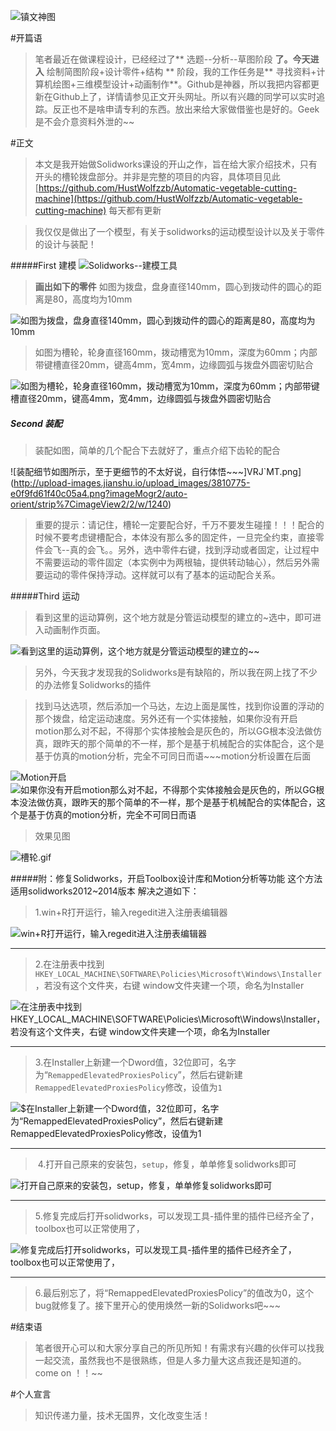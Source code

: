 ![镇文神图](http://upload-images.jianshu.io/upload_images/3810775-1587e9dc0fe78c57.png?imageMogr2/auto-orient/strip%7CimageView2/2/w/1240)

#开篇语
>笔者最近在做课程设计，已经经过了**  选题--分析--草图阶段   **了。今天进入**  绘制简图阶段+设计零件+结构  **  阶段，我的工作任务是**    寻找资料+计算机绘图+三维模型设计+动画制作**。Github是神器，所以我把内容都更新在Github上了，详情请参见正文开头网址。所以有兴趣的同学可以实时追踪。反正也不是啥申请专利的东西。放出来给大家做借鉴也是好的。Geek是不会介意资料外泄的~~


#正文
  >本文是我开始做Solidworks课设的开山之作，旨在给大家介绍技术，只有开头的槽轮拨盘部分。并非是完整的项目的内容，具体项目见此
[https://github.com/HustWolfzzb/Automatic-vegetable-cutting-machine](https://github.com/HustWolfzzb/Automatic-vegetable-cutting-machine)
每天都有更新

>我仅仅是做出了一个模型，有关于solidworks的运动模型设计以及关于零件的设计与装配！


#####First 建模
![Solidworks--建模工具](http://upload-images.jianshu.io/upload_images/3810775-b7eb0fa02952992c.jpg?imageMogr2/auto-orient/strip%7CimageView2/2/w/1240)
>**画出如下的零件**
>如图为拨盘，盘身直径140mm，圆心到拨动件的圆心的距离是80，高度均为10mm

![如图为拨盘，盘身直径140mm，圆心到拨动件的圆心的距离是80，高度均为10mm](http://upload-images.jianshu.io/upload_images/3810775-2db9ae977e1faf96.gif?imageMogr2/auto-orient/strip)
>如图为槽轮，轮身直径160mm，拨动槽宽为10mm，深度为60mm；内部带键槽直径20mm，键高4mm，宽4mm，边缘圆弧与拨盘外圆密切贴合

![如图为槽轮，轮身直径160mm，拨动槽宽为10mm，深度为60mm；内部带键槽直径20mm，键高4mm，宽4mm，边缘圆弧与拨盘外圆密切贴合](http://upload-images.jianshu.io/upload_images/3810775-fe8ea870cfb2858f.gif?imageMogr2/auto-orient/strip)

##### Second 装配
>装配如图，简单的几个配合下去就好了，重点介绍下齿轮的配合

![装配细节如图所示，至于更细节的不太好说，自行体悟~~~]VRJ`MT.png](http://upload-images.jianshu.io/upload_images/3810775-e0f9fd61f40c05a4.png?imageMogr2/auto-orient/strip%7CimageView2/2/w/1240)

>重要的提示：请记住，槽轮一定要配合好，千万不要发生碰撞！！！配合的时候不要考虑键槽配合，本体没有那么多的固定件，一旦完全约束，直接零件会飞--真的会飞。。另外，选中零件右键，找到浮动或者固定，让过程中不需要运动的零件固定（本实例中为两根轴，提供转动轴心），然后另外需要运动的零件保持浮动。这样就可以有了基本的运动配合关系。



#####Third 运动
>看到这里的运动算例，这个地方就是分管运动模型的建立的~选中，即可进入动画制作页面。


![看到这里的运动算例，这个地方就是分管运动模型的建立的~~](http://upload-images.jianshu.io/upload_images/3810775-1325aa732ade43d8.jpg?imageMogr2/auto-orient/strip%7CimageView2/2/w/1240)

>另外，今天我才发现我的Solidworks是有缺陷的，所以我在网上找了不少的办法修复Solidworks的插件



>找到马达选项，然后添加一个马达，左边上面是属性，找到你设置的浮动的那个拨盘，给定运动速度。另外还有一个实体接触，如果你没有开启motion那么对不起，不得那个实体接触会是灰色的，所以GG根本没法做仿真，跟昨天的那个简单的不一样，那个是基于机械配合的实体配合，这个是基于仿真的motion分析，完全不可同日而语~~~motion分析设置在后面

![Motion开启](http://upload-images.jianshu.io/upload_images/3810775-27b30ee0b5f035f3.png?imageMogr2/auto-orient/strip%7CimageView2/2/w/1240)
![如果你没有开启motion那么对不起，不得那个实体接触会是灰色的，所以GG根本没法做仿真，跟昨天的那个简单的不一样，那个是基于机械配合的实体配合，这个是基于仿真的motion分析，完全不可同日而语](http://upload-images.jianshu.io/upload_images/3810775-dcc7e3e4db6443b0.png?imageMogr2/auto-orient/strip%7CimageView2/2/w/1240)



>效果见图

![槽轮.gif](http://upload-images.jianshu.io/upload_images/3810775-4bc1407f46686097.gif?imageMogr2/auto-orient/strip)



#####附：修复Solidworks，开启Toolbox设计库和Motion分析等功能
这个方法适用solidworks2012~2014版本 解决之道如下：  

>1.win+R打开运行，输入regedit进入注册表编辑器  

![win+R打开运行，输入regedit进入注册表编辑器  ](http://upload-images.jianshu.io/upload_images/3810775-6775b1bca96109aa.png?imageMogr2/auto-orient/strip%7CimageView2/2/w/1240)

--------------
>2.在注册表中找到```HKEY_LOCAL_MACHINE\SOFTWARE\Policies\Microsoft\Windows\Installer```，若没有这个文件夹，右键 window文件夹建一个项，命名为Installer

![在注册表中找到```HKEY_LOCAL_MACHINE\SOFTWARE\Policies\Microsoft\Windows\Installer```，若没有这个文件夹，右键 window文件夹建一个项，命名为Installer](http://upload-images.jianshu.io/upload_images/3810775-6745e20b8e21a7e5.png?imageMogr2/auto-orient/strip%7CimageView2/2/w/1240)

--------------------

>3.在Installer上新建一个Dword值，32位即可，名字为“```RemappedElevatedProxiesPolicy```”，然后右键新建```RemappedElevatedProxiesPolicy```修改，设值为```1```




![$在Installer上新建一个Dword值，32位即可，名字为“```RemappedElevatedProxiesPolicy```”，然后右键新建```RemappedElevatedProxiesPolicy```修改，设值为```1```](http://upload-images.jianshu.io/upload_images/3810775-5af2e4aafaf05cb0.png?imageMogr2/auto-orient/strip%7CimageView2/2/w/1240)

-----------------

> 4.打开自己原来的安装包，```setup```，修复，单单修复solidworks即可 



![打开自己原来的安装包，```setup```，修复，单单修复solidworks即可 ](http://upload-images.jianshu.io/upload_images/3810775-527ab60d7f6000cc.png?imageMogr2/auto-orient/strip%7CimageView2/2/w/1240)

--------------

>5.修复完成后打开solidworks，可以发现工具-插件里的插件已经齐全了，toolbox也可以正常使用了，  



![修复完成后打开solidworks，可以发现工具-插件里的插件已经齐全了，toolbox也可以正常使用了，  
](http://upload-images.jianshu.io/upload_images/3810775-fa2636d2c16c606e.png?imageMogr2/auto-orient/strip%7CimageView2/2/w/1240)

-------------
>6.最后别忘了，将“RemappedElevatedProxiesPolicy”的值改为0，这个bug就修复了。接下里开心的使用焕然一新的Solidworks吧~~~


#结束语
>笔者很开心可以和大家分享自己的所见所知！有需求有兴趣的伙伴可以找我一起交流，虽然我也不是很熟练，但是人多力量大这点我还是知道的。come on ！！~~

#个人宣言
>知识传递力量，技术无国界，文化改变生活！
